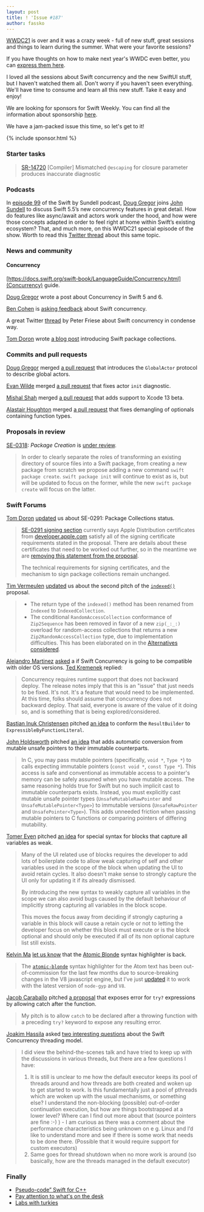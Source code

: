 ```yaml
---
layout: post
title: ! 'Issue #187'
author: fassko
---
```


[WWDC21](https://developer.apple.com/wwdc21/) is over and it was a crazy week - full of new stuff, great sessions and things to learn during the summer. What were your favorite sessions?

If you have thoughts on how to make next year's WWDC even better, you can [express them here](https://developer.apple.com/news/?id=lb12ga2i).

I loved all the sessions about Swift concurrency and the new SwiftUI stuff, but I haven't watched them all. Don't worry if you haven't seen everything. We'll have time to consume and learn all this new stuff. Take it easy and enjoy!

We are looking for sponsors for Swift Weekly. You can find all the information about sponsorship [here](https://swiftweeklybrief.com/sponsorship/).

We have a jam-packed issue this time, so let's get to it!

<!--excerpt-->

{% include sponsor.html %}

### Starter tasks

> [SR-14720](https://bugs.swift.org/browse/SR-14720) [Compiler] Mismatched `@escaping` for closure parameter produces inaccurate diagnostic

### Podcasts

In [episode 99](https://www.swiftbysundell.com/podcast/99/) of the Swift by Sundell podcast, [Doug Gregor](https://twitter.com/dgregor79) joins [John Sundell](https://twitter.com/johnsundell) to discuss Swift 5.5’s new concurrency features in great detail. How do features like async/await and actors work under the hood, and how were those concepts adapted in order to feel right at home within Swift’s existing ecosystem? That, and much more, on this WWDC21 special episode of the show.
Worth to read this [Twitter thread](https://twitter.com/dgregor79/status/1403428438980005888) about this same topic.

### News and community

#### Concurrency 

[https://docs.swift.org/swift-book/LanguageGuide/Concurrency.html](Concurrency) guide.

[Doug Gregor](https://twitter.com/dgregor79) wrote a post about Concurrency in Swift 5 and 6.

[Ben Cohen](https://twitter.com/AirspeedSwift) is [asking feedback](https://forums.swift.org/t/swift-concurrency-feedback-wanted/49336) about Swift concurrency.

A great Twitter [thread](https://twitter.com/peterfriese/status/1405223758479101954) by Peter Friese about Swift concurrency in condense way.


[Tom Doron](https://twitter.com/TomerDoron) wrote [a blog post](https://swift.org/blog/package-collections/) introducing Swift package collections.

### Commits and pull requests

[Doug Gregor](https://twitter.com/dgregor79) merged [a pull request](https://github.com/apple/swift/pull/37917) that introduces the `GlobalActor` protocol to describe global actors.

[Evan Wilde](https://github.com/etcwilde) merged [a pull request](https://github.com/apple/swift/pull/37880) that fixes actor `init` diagnostic.

[Mishal Shah](https://github.com/shahmishal) merged [a pull request](https://github.com/apple/swift/pull/37824) that adds support to Xcode 13 beta.

[Alastair Houghton](https://github.com/al45tair) merged [a pull request](https://github.com/apple/swift/pull/37787) that fixes demangling of optionals containing function types.

### Proposals in review

[SE-0318](https://github.com/apple/swift-evolution/blob/main/proposals/0318-package-creation.md): *Package Creation* is [under review](https://forums.swift.org/t/se-0318-package-creation/49659).

> In order to clearly separate the roles of transforming an existing directory of source files into a Swift package, from creating a new package from scratch we propose adding a new command `swift package create`. `swift package init` will continue to exist as is, but will be updated to focus on the former, while the new `swift package create` will focus on the latter.

### Swift Forums

[Tom Doron](https://twitter.com/TomerDoron) [updated](https://forums.swift.org/t/amendment-se-0291-package-collections/49341) us about SE-0291: Package Collections status.

> [SE-0291 signing section](https://github.com/apple/swift-evolution/blob/main/proposals/0291-package-collections.md#requirements-on-signing-certificate) currently says Apple Distribution certificates from [developer.apple.com](http://developer.apple.com/) satisfy all of the signing certificate requirements stated in the proposal. There are details about these certificates that need to be worked out further, so in the meantime we are [removing this statement from the proposal](https://github.com/apple/swift-evolution/pull/1383).
>
> The technical requirements for signing certificates, and the mechanism to sign package collections remain unchanged.

[Tim Vermeulen](https://twitter.com/tim_vermeulen) [updated](https://forums.swift.org/t/pitch-2-add-indexed-and-collection-conformances-for-enumerated-and-zip/49604) us about the second pitch of the [`indexed()`](https://github.com/timvermeulen/swift-evolution/blob/indexed-enumerated-zip-v2/proposals/0312-indexed-and-enumerated-zip-collections.md) proposal.

> *  The return type of the `indexed()` method has been renamed from `Indexed` to `IndexedCollection`.
> *  The conditional `RandomAccessCollection` conformance of `Zip2Sequence` has been removed in favor of a new `zip(_:_:)` overload for random-access collections that returns a new `Zip2RandomAccessCollection` type, due to implementation difficulties. This has been elaborated on in the [Alternatives considered](https://github.com/timvermeulen/swift-evolution/blob/indexed-enumerated-zip-v2/proposals/0312-indexed-and-enumerated-zip-collections.md#add-conditional-conformance-to-randomaccesscollection-for-zip2sequence-rather-than-overloading-zip).

[Alejandro Martinez](https://twitter.com/alexito4) [asked](https://forums.swift.org/t/will-swift-concurrency-deploy-back-to-older-oss/49370) a if Swift Concurrency is going to be compatible with older OS versions. [Ted Kremenek](https://twitter.com/tkremenek) replied:

> Concurrency requires runtime support that does not backward deploy. The release notes imply that this is an "issue" that just needs to be fixed. It's not. It's a feature that would need to be implemented. At this time, folks should assume that concurrency does not backward deploy. That said, everyone is aware of the value of it doing so, and is something that is being explored/considered.

[Bastian Inuk Christensen](https://forums.swift.org/u/bastianinuk) pitched [an idea](https://forums.swift.org/t/expressible-by-function-literal/49298) to conform the `ResultBuilder` to `ExpressibleByFunctionLiteral`.

[John Holdsworth](https://github.com/johnno1962) pitched [an idea](https://forums.swift.org/t/automatic-mutable-pointer-conversion/49304) that adds automatic conversion from mutable unsafe pointers to their immutable counterparts.

> In C, you may pass mutable pointers (specifically, `void *`, `Type *`) to calls expecting immutable pointers (`const void *`, `const Type *`). This access is safe and conventional as immutable access to a pointer's memory can be safely assumed when you have mutable access. The same reasoning holds true for Swift but no such implicit cast to immutable counterparts exists. Instead, you must explicitly cast mutable unsafe pointer types (`UnsafeMutableRawPointer` and `UnsafeMutablePointer<Type>`) to immutable versions (`UnsafeRawPointer` and `UnsafePointer<Type>`). This adds unneeded friction when passing mutable pointers to C functions or comparing pointers of differing mutability.

[Tomer Even](https://forums.swift.org/u/eventomer) pitched [an idea](https://forums.swift.org/t/special-syntax-for-blocks-who-capture-all-variables-as-weak/49290) for special syntax for blocks that capture all variables as weak.

> Many of the UI related use of blocks requires the developer to add lots of boilerplate code to allow weak capturing of self and other variables used in the scope of the block when updating the UI to avoid retain cycles. It also doesn't make sense to strongly capture the UI only for updating it if its already dismissed.
>
> By introducing the new syntax to weakly capture all variables in the scope we can also avoid bugs caused by the default behaviour of implicitly strong capturing all variables in the block scope.
> 
> This moves the focus away from deciding if strongly capturing a variable in this block will cause a retain cycle or not to letting the developer focus on whether this block must execute or is the block optional and should only be executed if all of its non optional capture list still exists.

[Kelvin Ma](https://github.com/kelvin13) [let us know](https://forums.swift.org/t/atomic-blonde-is-back/49288) that the [Atomic Blonde](https://atom.io/packages/atomic-blonde) syntax highlighter is back.

> The [`atomic-blonde`](https://atom.io/packages/atomic-blonde) syntax highlighter for the Atom text has been out-of-commission for the last few months due to source-breaking changes in the V8 javascript engine, but I’ve just [updated](https://github.com/kelvin13/atomic-blonde/releases) it to work with the latest version of `node-gyp` and `V8`.

[Jacob Caraballo](https://forums.swift.org/u/jacobcaraballo) pitched [a proposal](https://forums.swift.org/t/pitch-try-catch-expose-error-for-try-expressions-by-allowing-catch-after-the-function/49445) that exposes error for `try?` expressions by allowing catch after the function.

> My pitch is to allow `catch` to be declared after a throwing function with a preceding `try?` keyword to expose any resulting error.

[Joakim Hassila](https://forums.swift.org/u/joakim_hassila1) asked [two interesting questions](https://forums.swift.org/t/swift-concurrency-threading-model-questions/49520) about the Swift Concurrency threading model.

> I did view the behind-the-scenes talk and have tried to keep up with the discussions in various threads, but there are a few questions I have:
>
> 1.  It is still is unclear to me how the default executor keeps its pool of threads around and how threads are both created and woken up to get started to work. Is this fundamentally just a pool of pthreads which are woken up with the usual mechanisms, or something else? I understand the non-blocking (possible) out-of-order continuation execution, but how are things bootstrapped at a lower level? Where can I find out more about that (source pointers are fine :-) ) - I am curious as there was a comment about the performance characteristics being unknown on e g. Linux and I’d like to understand more and see if there is some work that needs to be done there. (Possible that it would require support for custom executors)
> 2.  Same goes for thread shutdown when no more work is around (so basically, how are the threads managed in the default executor)

### Finally

* [Pseudo-code” Swift for C++](https://twitter.com/slava_pestov/status/1400650772426244097)
* [Pay attention to what's on the desk](https://twitter.com/ericasadun/status/1402317358555795462)
* [Labs with turkies](https://twitter.com/AirspeedSwift/status/1403369770171260937)
